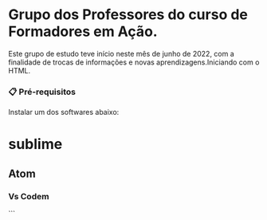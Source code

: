 # Grupo dos Professores do curso de Formadores em Ação.

Este grupo de estudo teve início neste mês de junho de 2022, com a finalidade de trocas de informações e novas aprendizagens.Iniciando com o HTML.


### 📋 Pré-requisitos

Instalar um dos softwares abaixo:
<h1>sublime</h1>
<h2>Atom</h2>
<h3>Vs Codem</h3>
```
